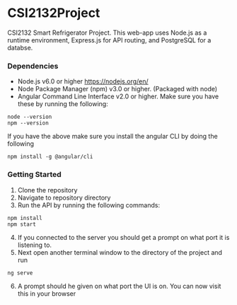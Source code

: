 # CSI2132Project
CSI2132 Smart Refrigerator Project. 
This web-app uses Node.js as a runtime environment, Express.js for API routing, and PostgreSQL for a databse.

### Dependencies
- Node.js v6.0 or higher https://nodejs.org/en/
- Node Package Manager (npm) v3.0 or higher. (Packaged with node)
- Angular Command Line Interface v2.0 or higher. 
Make sure you have these by running the following:
```
node --version
npm --version
```
If you have the above make sure you install the angular CLI by doing the following
```
npm install -g @angular/cli
```

### Getting Started
1. Clone the repository
2. Navigate to repository directory
3. Run the API by running the following commands:
```
npm install
npm start
```
4. If you connected to the server you should get a prompt on what port it is listening to.
5. Next open another terminal window to the directory of the project and run
```
ng serve
```
6. A prompt should he given on what port the UI is on. You can now visit this in your browser
